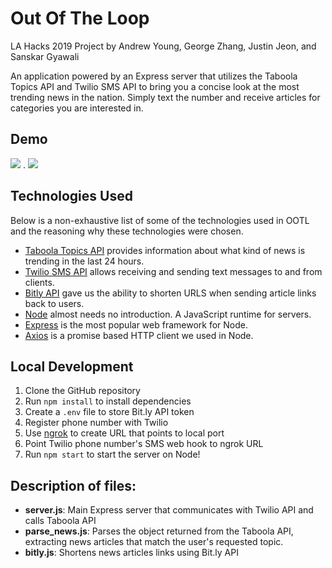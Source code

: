 # Out Of The Loop

LA Hacks 2019 Project by Andrew Young, George Zhang, Justin Jeon, and Sanskar Gyawali

An application powered by an Express server that utilizes the Taboola Topics API and Twilio SMS API to bring you a concise look at the most trending news in the nation. Simply text the number and receive articles for categories you are interested in.

## Demo 

![](https://media.giphy.com/media/65QZuMABe8I0K6KWKr/giphy.gif) .      ![](https://media.giphy.com/media/LpWvDv9PRhSy52ipbF/giphy.gif)

## Technologies Used

Below is a non-exhaustive list of some of the technologies used in OOTL and the reasoning why these technologies were chosen.

- [Taboola Topics API](https://bit.ly/2O2N5Mh) provides information about what kind of news is trending in the last 24 hours.
- [Twilio SMS API](https://www.twilio.com/sms/api) allows receiving and sending text messages to and from clients.
- [Bitly API](https://dev.bitly.com/api.html) gave us the ability to shorten URLS when sending article links back to users.
- [Node](https://nodejs.org/en/) almost needs no introduction. A JavaScript runtime for servers.
- [Express](https://expressjs.com) is the most popular web framework for Node.
- [Axios](https://github.com/axios/axios) is a promise based HTTP client we used in Node.

## Local Development

1. Clone the GitHub repository
2. Run `npm install` to install dependencies
3. Create a `.env` file to store Bit.ly API token
4. Register phone number with Twilio
5. Use [ngrok](https://ngrok.com/) to create URL that points to local port
6. Point Twilio phone number's SMS web hook to ngrok URL
7. Run `npm start` to start the server on Node!

## Description of files:

- **server.js**: Main Express server that communicates with Twilio API and calls Taboola API
- **parse_news.js**: Parses the object returned from the Taboola API, extracting news articles that match the user's requested topic.
- **bitly.js**: Shortens news articles links using Bit.ly API
